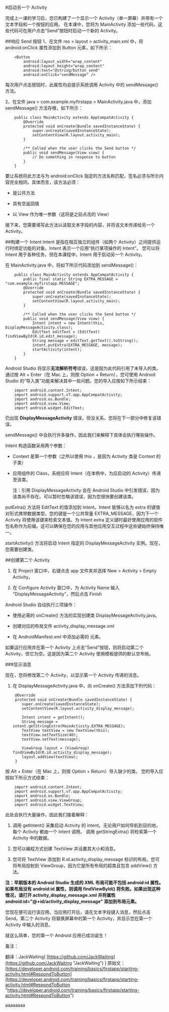 #启动另一个 Activity

完成上一课的学习后，您已构建了一个显示一个 Activity（单一屏幕）并带有一个文本字段和一个按钮的应用。 在本课中，您将为 MainActivity 添加一些代码，这些代码可在用户点击“Send”按钮时启动一个新的 Activity。

##响应 Send 按钮
1、在文件 res > layout > activity_main.xml 中，将 android:onClick 属性添加到
Button 元素，如下所示：

		<Button
      		android:layout_width="wrap_content"
      		android:layout_height="wrap_content"
      		android:text="@string/button_send"
      		android:onClick="sendMessage" />

    
每次用户点击按钮时，此属性均会提示系统调用 Activity 中的 sendMessage() 方法。

2、在文件 java > com.example.myfirstapp > MainActivity.java 中，添加 sendMessage() 方法存根，如下所示：
	
		public class MainActivity extends AppCompatActivity {
    		@Override
    		protected void onCreate(Bundle savedInstanceState) {
        		super.onCreate(savedInstanceState);
        		setContentView(R.layout.activity_main);
   			}

		    /** Called when the user clicks the Send button */
		    public void sendMessage(View view) {
		        // Do something in response to button
		    }
		}

要让系统将此方法与为 android:onClick 指定的方法名称匹配，签名必须与所示内容完全相同。具体而言，该方法必须：



- 是公共方法

- 具有空返回值

- 以 View 作为唯一参数（这将是之前点击的 View）

接下来，您需要填写此方法以读取文本字段的内容，并将该文本传递给另一个 Activity。

##构建一个 Intent
Intent 是指在相互独立的组件（如两个 Activity）之间提供运行时绑定功能的对象。Intent 表示一个应用“执行某项操作的 Intent”。 您可以将 Intent 用于各种任务，但在本课程中，Intent 用于启动另一个 Activity。

在 MainActivity.java 中，将如下所示代码添加到 sendMessage()：

		public class MainActivity extends AppCompatActivity {
		    public final static String EXTRA_MESSAGE = "com.example.myfirstapp.MESSAGE";
		    @Override
		    protected void onCreate(Bundle savedInstanceState) {
		        super.onCreate(savedInstanceState);
		        setContentView(R.layout.activity_main);
		    }
		
		    /** Called when the user clicks the Send button */
		    public void sendMessage(View view) {
		        Intent intent = new Intent(this, DisplayMessageActivity.class);
		        EditText editText = (EditText) findViewById(R.id.edit_message);
		        String message = editText.getText().toString();
		        intent.putExtra(EXTRA_MESSAGE, message);
		        startActivity(intent);
		    }
		}
Android Studio 将显示**无法解析符号**错误，这是因为此代码引用了未导入的类。 通过按 Alt + Enter（在 Mac 上，则按 Option + Return），您可使用 Android Studio 的“导入类”功能来解决其中一些问题。您的导入应按如下所示结束：

		import android.content.Intent;
		import android.support.v7.app.AppCompatActivity;
		import android.os.Bundle;
		import android.view.View;
		import android.widget.EditText;
仍出现 **DisplayMessageActivity** 错误，但没关系，您将在下一部分中修复该错误。

sendMessage() 中会执行许多操作，因此我们来解释下具体会执行哪些操作。

Intent 构造函数采用两个参数：

- Context 是第一个参数（之所以使用 this ，是因为 Activity 类是 Context 的子类）

- 应用组件的 Class，系统应将 Intent（在本例中，为应启动的 Activity）传递至该类。

	注：引用 DisplayMessageActivity 会在 Android Studio 中引发错误，因为该类尚不存在。可以暂时忽略该错误，因为您很快要创建该类。

putExtra() 方法将 EditText 的值添加到 Intent。Intent 能够以名为 extra 的键值对形式携带数据类型。您的键是一个公共常量 EXTRA_MESSAGE，因为下一个 Activity 将使用该键来检索文本值。为 Intent extra 定义键时最好使用应用的软件包名称作为前缀。这可以确保在您的应用与其他应用交互过程中这些键始终保持唯一。

startActivity() 方法将启动 Intent 指定的 DisplayMessageActivity 实例。现在，您需要创建类。

##创建第二个 Activity

1. 在 Project 窗口中，右键点击 app 文件夹并选择 New > Activity > Empty Activity。

2. 在 Configure Activity 窗口中，为 Activity Name 输入 “DisplayMessageActivity”，然后点击 Finish

Android Studio 自动执行三项操作：

- 使用必需的 onCreate() 方法的实现创建类 DisplayMessageActivity.java。

- 创建对应的布局文件 activity_display_message.xml

- 在 AndroidManifest.xml 中添加必需的 <activity> 元素。

如果运行应用并在第一个 Activity 上点击“Send”按钮，则将启动第二个 Activity，但它为空。这是因为第二个 Activity 使用模板提供的默认空布局。

###显示消息

现在，您将修改第二个 Activity，以显示第一个 Activity 传递的消息。


1. 在 DisplayMessageActivity.java 中，向 onCreate() 方法添加下列代码：

		@Override
		protected void onCreate(Bundle savedInstanceState) {
		   super.onCreate(savedInstanceState);
		   setContentView(R.layout.activity_display_message);
		
		   Intent intent = getIntent();
		   String message = intent.getStringExtra(MainActivity.EXTRA_MESSAGE);
		   TextView textView = new TextView(this);
		   textView.setTextSize(40);
		   textView.setText(message);
		
		   ViewGroup layout = (ViewGroup) findViewById(R.id.activity_display_message);
		   layout.addView(textView);
		}

按 Alt + Enter（在 Mac 上，则按 Option + Return）导入缺少的类。 您的导入应按如下所示方式结束：

		import android.content.Intent;
		import android.support.v7.app.AppCompatActivity;
		import android.os.Bundle;
		import android.view.ViewGroup;
		import android.widget.TextView;

此处会执行大量操作，因此我们接着解释：

1. 调用 getIntent() 采集启动 Activity 的 intent。无论用户如何导航到目的地，每个 Activity 都由一个 Intent 调用。 调用 getStringExtra() 将检索第一个 Activity 中的数据。


1. 您可以编程方式创建 TextView 并设置其大小和消息。

1. 您可将 TextView 添加到 R.id.activity_display_message 标识的布局。您可将布局投射到 ViewGroup，因为它是所有布局的超类且包含 addView() 方法。

**注：早期版本的 Android Studio 生成的 XML 布局可能不包括 android:id 属性。如果布局没有 android:id 属性，则调用 findViewById() 将失败。如果出现这种情况，请打开
activity_display_message.xml 并将属性 android:id="@+id/activity_display_message" 添加到布局元素。**

您现在便可运行该应用。当应用打开后，请在文本字段键入消息，然后点击 Send。第二个 Activity 将替换屏幕中的第一个 Activity，并显示您在第一个 Activity 中输入的消息。

就这么简单，您的第一个 Android 应用已成功诞生！ 


备注：

翻译：JackWaiting[
[https://github.com/JackWaiting](https://github.com/JackWaiting "JackWaiting")
]
原始文：[https://developer.android.com/training/basics/firstapp/starting-activity.html#RespondToButton](https://developer.android.com/training/basics/firstapp/starting-activity.html#RespondToButton "https://developer.android.com/training/basics/firstapp/starting-activity.html#RespondToButton")

aaaaaaaa
